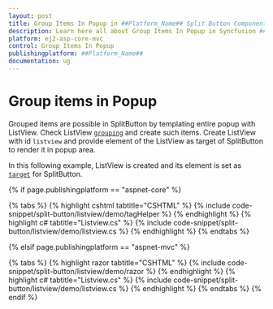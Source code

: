 ```yaml
---
layout: post
title: Group Items In Popup in ##Platform_Name## Split Button Component
description: Learn here all about Group Items In Popup in Syncfusion ##Platform_Name## Split Button component of Syncfusion Essential JS 2 and more.
platform: ej2-asp-core-mvc
control: Group Items In Popup
publishingplatform: ##Platform_Name##
documentation: ug
---
```



# Group items in Popup

Grouped items are possible in SplitButton by templating entire popup with ListView. Check ListView [`grouping`](../list-view/grouping#grouping) and create such items. Create ListView with id `listview` and provide element of the ListView as target of SplitButton to render it in popup area.

In this following example, ListView is created and its element is set as [`target`](https://help.syncfusion.com/cr/aspnetcore-js2/Syncfusion.EJ2.SplitButtons.SplitButton.html#Syncfusion_EJ2_SplitButtons_SplitButton_Target) for SplitButton.

{% if page.publishingplatform == "aspnet-core" %}

{% tabs %}
{% highlight cshtml tabtitle="CSHTML" %}
{% include code-snippet/split-button/listview/demo/tagHelper %}
{% endhighlight %}
{% highlight c# tabtitle="Listview.cs" %}
{% include code-snippet/split-button/listview/demo/listview.cs %}
{% endhighlight %}
{% endtabs %}

{% elsif page.publishingplatform == "aspnet-mvc" %}

{% tabs %}
{% highlight razor tabtitle="CSHTML" %}
{% include code-snippet/split-button/listview/demo/razor %}
{% endhighlight %}
{% highlight c# tabtitle="Listview.cs" %}
{% include code-snippet/split-button/listview/demo/listview.cs %}
{% endhighlight %}
{% endtabs %}
{% endif %}


